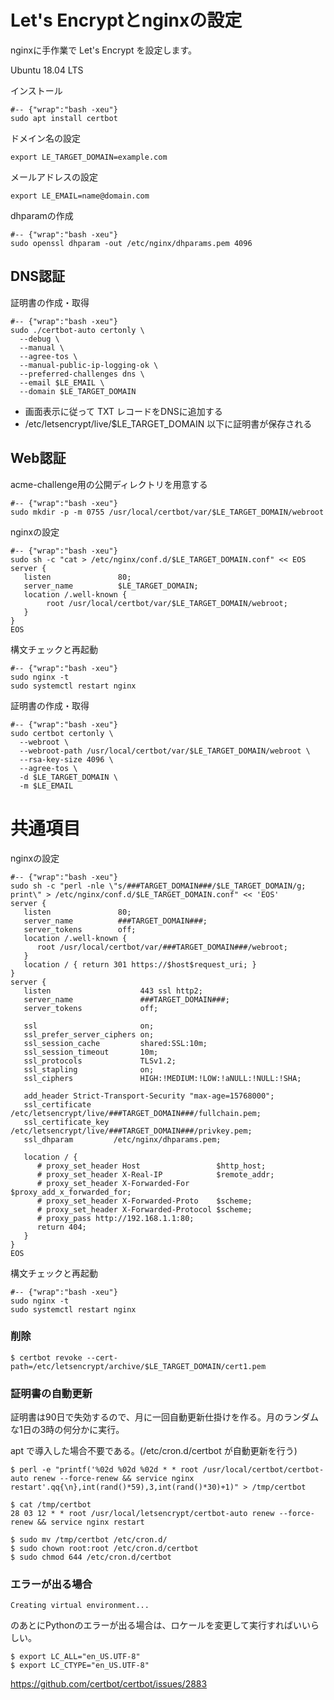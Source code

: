 # Let's Encryptとnginxの設定

nginxに手作業で Let's Encrypt を設定します。

Ubuntu 18.04 LTS

インストール

	#-- {"wrap":"bash -xeu"}
	sudo apt install certbot

ドメイン名の設定

	export LE_TARGET_DOMAIN=example.com

メールアドレスの設定

	export LE_EMAIL=name@domain.com


dhparamの作成

	#-- {"wrap":"bash -xeu"}
	sudo openssl dhparam -out /etc/nginx/dhparams.pem 4096


## DNS認証

証明書の作成・取得

	#-- {"wrap":"bash -xeu"}
	sudo ./certbot-auto certonly \
	  --debug \
	  --manual \
	  --agree-tos \
	  --manual-public-ip-logging-ok \
	  --preferred-challenges dns \
	  --email $LE_EMAIL \
	  --domain $LE_TARGET_DOMAIN  

* 画面表示に従って TXT レコードをDNSに追加する
* /etc/letsencrypt/live/$LE_TARGET_DOMAIN 以下に証明書が保存される

## Web認証

acme-challenge用の公開ディレクトリを用意する

	#-- {"wrap":"bash -xeu"}
	sudo mkdir -p -m 0755 /usr/local/certbot/var/$LE_TARGET_DOMAIN/webroot

nginxの設定

	#-- {"wrap":"bash -xeu"}
	sudo sh -c "cat > /etc/nginx/conf.d/$LE_TARGET_DOMAIN.conf" << EOS
	server {
	   listen               80;
	   server_name          $LE_TARGET_DOMAIN;
	   location /.well-known {
	        root /usr/local/certbot/var/$LE_TARGET_DOMAIN/webroot;
	   }
	}
	EOS


構文チェックと再起動

	#-- {"wrap":"bash -xeu"}
	sudo nginx -t
	sudo systemctl restart nginx


証明書の作成・取得

	#-- {"wrap":"bash -xeu"}
	sudo certbot certonly \
	  --webroot \
	  --webroot-path /usr/local/certbot/var/$LE_TARGET_DOMAIN/webroot \
	  --rsa-key-size 4096 \
	  --agree-tos \
	  -d $LE_TARGET_DOMAIN \
	  -m $LE_EMAIL

# 共通項目

nginxの設定

	#-- {"wrap":"bash -xeu"}
	sudo sh -c "perl -nle \"s/###TARGET_DOMAIN###/$LE_TARGET_DOMAIN/g; print\" > /etc/nginx/conf.d/$LE_TARGET_DOMAIN.conf" << 'EOS'
	server {
	   listen               80;
	   server_name          ###TARGET_DOMAIN###;
	   server_tokens        off;
	   location /.well-known {
	      root /usr/local/certbot/var/###TARGET_DOMAIN###/webroot;
	   }
	   location / { return 301 https://$host$request_uri; }
	}
	server {
	   listen                    443 ssl http2;
	   server_name               ###TARGET_DOMAIN###;
	   server_tokens             off;
	   
	   ssl                       on;
	   ssl_prefer_server_ciphers on;
	   ssl_session_cache         shared:SSL:10m;
	   ssl_session_timeout       10m;
	   ssl_protocols             TLSv1.2;
	   ssl_stapling              on;
	   ssl_ciphers               HIGH:!MEDIUM:!LOW:!aNULL:!NULL:!SHA;
	   
	   add_header Strict-Transport-Security "max-age=15768000";
	   ssl_certificate     /etc/letsencrypt/live/###TARGET_DOMAIN###/fullchain.pem;
	   ssl_certificate_key /etc/letsencrypt/live/###TARGET_DOMAIN###/privkey.pem;
	   ssl_dhparam         /etc/nginx/dhparams.pem;
	
	   location / {
	      # proxy_set_header Host                 $http_host;
	      # proxy_set_header X-Real-IP            $remote_addr;
	      # proxy_set_header X-Forwarded-For      $proxy_add_x_forwarded_for;
	      # proxy_set_header X-Forwarded-Proto    $scheme;
	      # proxy_set_header X-Forwarded-Protocol $scheme;
	      # proxy_pass http://192.168.1.1:80;
	      return 404;      
	   }
	}
	EOS

構文チェックと再起動

	#-- {"wrap":"bash -xeu"}
	sudo nginx -t
	sudo systemctl restart nginx

### 削除

	$ certbot revoke --cert-path=/etc/letsencrypt/archive/$LE_TARGET_DOMAIN/cert1.pem

### 証明書の自動更新

証明書は90日で失効するので、月に一回自動更新仕掛けを作る。月のランダムな1日の3時の何分かに実行。

apt で導入した場合不要である。(/etc/cron.d/certbot が自動更新を行う)

	$ perl -e "printf('%02d %02d %02d * * root /usr/local/certbot/certbot-auto renew --force-renew && service nginx restart'.qq{\n},int(rand()*59),3,int(rand()*30)+1)" > /tmp/certbot

	$ cat /tmp/certbot
	28 03 12 * * root /usr/local/letsencrypt/certbot-auto renew --force-renew && service nginx restart

	$ sudo mv /tmp/certbot /etc/cron.d/
	$ sudo chown root:root /etc/cron.d/certbot
	$ sudo chmod 644 /etc/cron.d/certbot

### エラーが出る場合

	Creating virtual environment...
	
のあとにPythonのエラーが出る場合は、ロケールを変更して実行すればいいらしい。

	$ export LC_ALL="en_US.UTF-8"
	$ export LC_CTYPE="en_US.UTF-8"

https://github.com/certbot/certbot/issues/2883


